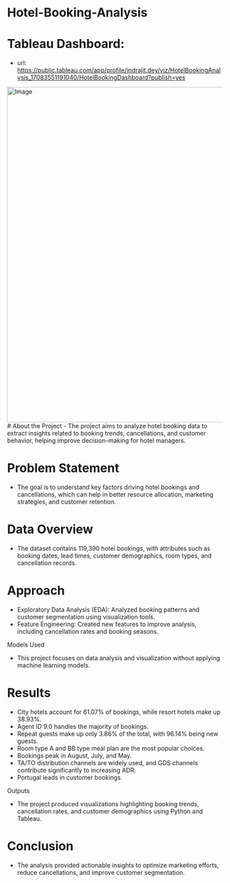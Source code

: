 # Hotel-Booking-Analysis
# Tableau Dashboard:
- url:
https://public.tableau.com/app/profile/indrajit.dey/viz/HotelBookingAnalysis_17083551191040/HotelBookingDashboard?publish=yes
<img width="1378" height="783" alt="Image" src="https://github.com/user-attachments/assets/4c98ad8c-64aa-4855-b2bf-c679f67e1955" />
# About the Project
- The project aims to analyze hotel booking data to extract insights related to booking trends, cancellations, and customer behavior, helping improve decision-making for hotel managers.

# Problem Statement
- The goal is to understand key factors driving hotel bookings and cancellations, which can help in better resource allocation, marketing strategies, and customer retention.

# Data Overview
- The dataset contains 119,390 hotel bookings, with attributes such as booking dates, lead times, customer demographics, room types, and cancellation records.

# Approach
- Exploratory Data Analysis (EDA): Analyzed booking patterns and customer segmentation using visualization tools.
- Feature Engineering: Created new features to improve analysis, including cancellation rates and booking seasons.

Models Used
- This project focuses on data analysis and visualization without applying machine learning models.

# Results
- City hotels account for 61.07% of bookings, while resort hotels make up 38.93%.
- Agent ID 9.0 handles the majority of bookings.
- Repeat guests make up only 3.86% of the total, with 96.14% being new guests.
- Room type A and BB type meal plan are the most popular choices.
- Bookings peak in August, July, and May.
- TA/TO distribution channels are widely used, and GDS channels contribute significantly to increasing ADR.
- Portugal leads in customer bookings.

Outputs
- The project produced visualizations highlighting booking trends, cancellation rates, and customer demographics using Python and Tableau.

# Conclusion
- The analysis provided actionable insights to optimize marketing efforts, reduce cancellations, and improve customer segmentation.
